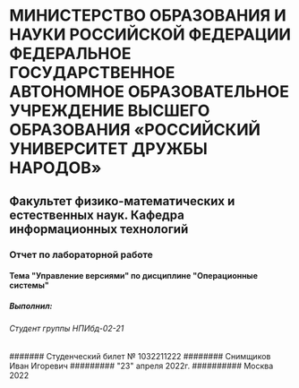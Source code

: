 # МИНИСТЕРСТВО ОБРАЗОВАНИЯ И НАУКИ РОССИЙСКОЙ ФЕДЕРАЦИИ ФЕДЕРАЛЬНОЕ ГОСУДАРСТВЕННОЕ АВТОНОМНОЕ ОБРАЗОВАТЕЛЬНОЕ УЧРЕЖДЕНИЕ ВЫСШЕГО ОБРАЗОВАНИЯ «РОССИЙСКИЙ УНИВЕРСИТЕТ ДРУЖБЫ НАРОДОВ»
## Факультет физико-математических и естественных наук. Кафедра информационных технологий
### Отчет по лабораторной работе
#### Тема "Управление версиями" по дисциплине "Операционные системы"
##### Выполнил:
###### Студент группы НПИбд-02-21
####### Студенческий билет № 1032211222
######## Снимщиков Иван Игоревич
######### "23" апреля 2022г.
########## Москва 2022
